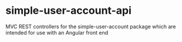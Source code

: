 # simple-user-account-api
MVC REST controllers for the simple-user-account package which are intended for use with an Angular front end
